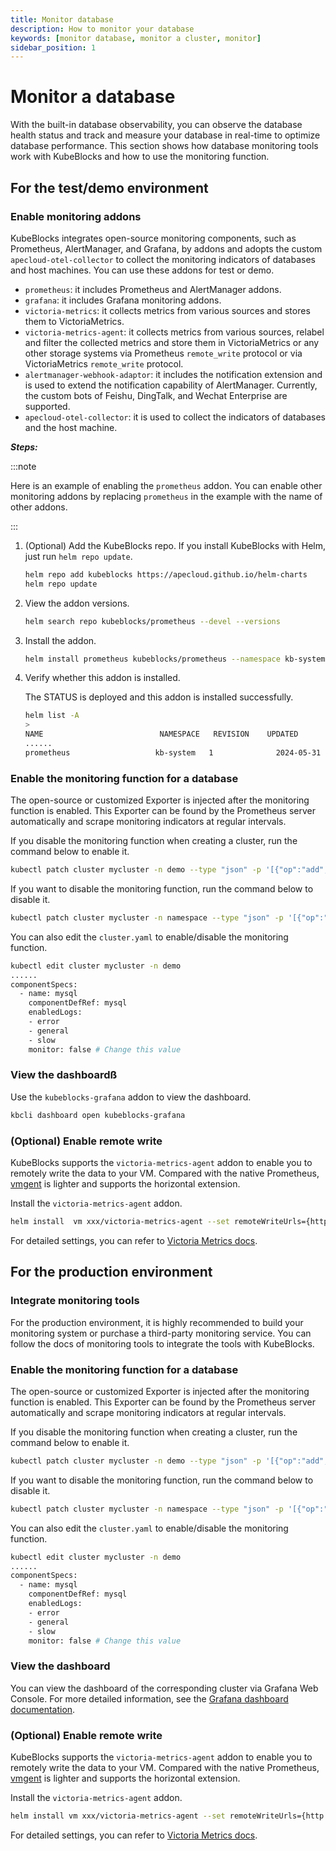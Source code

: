 ```yaml
---
title: Monitor database
description: How to monitor your database
keywords: [monitor database, monitor a cluster, monitor]
sidebar_position: 1
---
```


# Monitor a database

With the built-in database observability, you can observe the database health status and track and measure your database in real-time to optimize database performance. This section shows how database monitoring tools work with KubeBlocks and how to use the monitoring function.

## For the test/demo environment

### Enable monitoring addons

KubeBlocks integrates open-source monitoring components, such as Prometheus, AlertManager, and Grafana, by addons and adopts the custom `apecloud-otel-collector` to collect the monitoring indicators of databases and host machines. You can use these addons for test or demo.

* `prometheus`: it includes Prometheus and AlertManager addons.
* `grafana`: it includes Grafana monitoring addons.
* `victoria-metrics`: it collects metrics from various sources and stores them to VictoriaMetrics.
* `victoria-metrics-agent`: it collects metrics from various sources, relabel and filter the collected metrics and store them in VictoriaMetrics or any other storage systems via Prometheus `remote_write` protocol or via VictoriaMetrics `remote_write` protocol.
* `alertmanager-webhook-adaptor`: it includes the notification extension and is used to extend the notification capability of AlertManager. Currently, the custom bots of Feishu, DingTalk, and Wechat Enterprise are supported.
* `apecloud-otel-collector`: it is used to collect the indicators of databases and the host machine.

***Steps:***

:::note

Here is an example of enabling the `prometheus` addon. You can enable other monitoring addons by replacing `prometheus` in the example with the name of other addons.

:::

1. (Optional) Add the KubeBlocks repo. If you install KubeBlocks with Helm, just run `helm repo update`.

   ```bash
   helm repo add kubeblocks https://apecloud.github.io/helm-charts
   helm repo update
   ```

2. View the addon versions.

   ```bash
   helm search repo kubeblocks/prometheus --devel --versions
   ```

3. Install the addon.

   ```bash
   helm install prometheus kubeblocks/prometheus --namespace kb-system --create-namespace
   ```

4. Verify whether this addon is installed.

   The STATUS is deployed and this addon is installed successfully.

   ```bash
   helm list -A
   >
   NAME                          NAMESPACE   REVISION    UPDATED                                 STATUS      CHART                           APP VERSION
   ......
   prometheus                  	kb-system	1       	   2024-05-31 12:01:52.872584 +0800 CST    deployed	 prometheus-15.16.1          	   2.39.1 
   ```

### Enable the monitoring function for a database

The open-source or customized Exporter is injected after the monitoring function is enabled. This Exporter can be found by the Prometheus server automatically and scrape monitoring indicators at regular intervals.

If you disable the monitoring function when creating a cluster, run the command below to enable it.

```bash
kubectl patch cluster mycluster -n demo --type "json" -p '[{"op":"add","path":"/spec/componentSpecs/0/monitor","value":true}]'
```

If you want to disable the monitoring function, run the command below to disable it.

```bash
kubectl patch cluster mycluster -n namespace --type "json" -p '[{"op":"add","path":"/spec/componentSpecs/0/monitor","value":false}]'
```

You can also edit the `cluster.yaml` to enable/disable the monitoring function.

```bash
kubectl edit cluster mycluster -n demo
......
componentSpecs:
  - name: mysql
    componentDefRef: mysql
    enabledLogs:
    - error
    - general
    - slow
    monitor: false # Change this value
```

### View the dashboardß

Use the `kubeblocks-grafana` addon to view the dashboard.

```bash
kbcli dashboard open kubeblocks-grafana
```

### (Optional) Enable remote write

KubeBlocks supports the `victoria-metrics-agent` addon to enable you to remotely write the data to your VM. Compared with the native Prometheus, [vmgent](https://docs.victoriametrics.com/vmagent.html) is lighter and supports the horizontal extension.

Install the `victoria-metrics-agent` addon.

```bash
helm install  vm xxx/victoria-metrics-agent --set remoteWriteUrls={http://<remoteWriteUrl>:<port>/<remote write path>}
```

For detailed settings, you can refer to [Victoria Metrics docs](https://artifacthub.io/packages/helm/victoriametrics/victoria-metrics-agent).

## For the production environment

### Integrate monitoring tools

For the production environment, it is highly recommended to build your monitoring system or purchase a third-party monitoring service. You can follow the docs of monitoring tools to integrate the tools with KubeBlocks.

### Enable the monitoring function for a database

The open-source or customized Exporter is injected after the monitoring function is enabled. This Exporter can be found by the Prometheus server automatically and scrape monitoring indicators at regular intervals.

If you disable the monitoring function when creating a cluster, run the command below to enable it.

```bash
kubectl patch cluster mycluster -n demo --type "json" -p '[{"op":"add","path":"/spec/componentSpecs/0/monitor","value":true}]'
```

If you want to disable the monitoring function, run the command below to disable it.

```bash
kubectl patch cluster mycluster -n namespace --type "json" -p '[{"op":"add","path":"/spec/componentSpecs/0/monitor","value":false}]'
```

You can also edit the `cluster.yaml` to enable/disable the monitoring function.

```bash
kubectl edit cluster mycluster -n demo
......
componentSpecs:
  - name: mysql
    componentDefRef: mysql
    enabledLogs:
    - error
    - general
    - slow
    monitor: false # Change this value
```

### View the dashboard

You can view the dashboard of the corresponding cluster via Grafana Web Console. For more detailed information, see the [Grafana dashboard documentation](https://grafana.com/docs/grafana/latest/dashboards/).

### (Optional) Enable remote write

KubeBlocks supports the `victoria-metrics-agent` addon to enable you to remotely write the data to your VM. Compared with the native Prometheus, [vmgent](https://docs.victoriametrics.com/vmagent.html) is lighter and supports the horizontal extension.

Install the `victoria-metrics-agent` addon.

```bash
helm install vm xxx/victoria-metrics-agent --set remoteWriteUrls={http://<remoteWriteUrl>:<port>/<remote write path>}
```

For detailed settings, you can refer to [Victoria Metrics docs](https://artifacthub.io/packages/helm/victoriametrics/victoria-metrics-agent).
